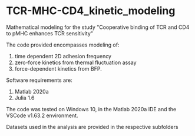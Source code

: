 # TCR-MHC-CD4_kinetic_modeling
Mathematical modeling for the study "Cooperative binding of TCR and CD4 to pMHC enhances TCR sensitivity"

The code provided encompasses modeling of: 
1. time dependent 2D adhesion frequency
2. zero-force kinetics from thermal fluctuation assay
3. force-dependent kinetics from BFP.

Software requirements are:
1. Matlab 2020a 
2. Julia 1.6

The code was tested on Windows 10, in the Matlab 2020a IDE and the VSCode v1.63.2 environment.

Datasets used in the analysis are provided in the respective subfolders
